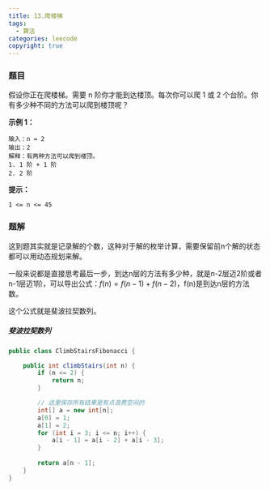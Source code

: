 ```yaml
---
title: 13.爬楼梯
tags:
  - 算法
categories: leecode
copyright: true
---
```


### 题目

假设你正在爬楼梯。需要 n 阶你才能到达楼顶。每次你可以爬 1 或 2 个台阶。你有多少种不同的方法可以爬到楼顶呢？

**示例 1：**

```
输入：n = 2
输出：2
解释：有两种方法可以爬到楼顶。
1. 1 阶 + 1 阶
2. 2 阶
```

**提示：**

`1 <= n <= 45`

### 题解

这到题其实就是记录解的个数，这种对于解的枚举计算，需要保留前n个解的状态都可以用动态规划来解。

一般来说都是直接思考最后一步，到达n层的方法有多少种，就是n-2层迈2阶或者n-1层迈1阶，可以导出公式：$f(n)=f(n-1)+f(n-2)$，f(n)是到达n层的方法数。

这个公式就是斐波拉契数列。

##### 斐波拉契数列

```java
public class ClimbStairsFibonacci {

    public int climbStairs(int n) {
        if (n <= 2) {
            return n;
        }

        // 这里保存所有结果是有点浪费空间的
        int[] a = new int[n];
        a[0] = 1;
        a[1] = 2;
        for (int i = 3; i <= n; i++) {
            a[i - 1] = a[i - 2] + a[i - 3];
        }
        
        return a[n - 1];
    }
}
```